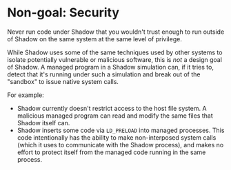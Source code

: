 # Non-goal: Security

Never run code under Shadow that you wouldn't trust enough to run outside of
Shadow on the same system at the same level of privilege.

While Shadow uses some of the same techniques used by other systems to isolate
potentially vulnerable or malicious software, this is *not* a design goal of
Shadow. A managed program in a Shadow simulation can, if it tries to, detect
that it's running under such a simulation and break out of the "sandbox" to
issue native system calls.

For example:

* Shadow currently doesn't restrict access to the host file
system. A malicious managed program can read and modify the same files that
Shadow itself can.
* Shadow inserts some code via `LD_PRELOAD` into managed processes. This code
intentionally has the ability to make non-interposed system calls (which it uses
to communicate with the Shadow process), and makes no effort to protect itself
from the managed code running in the same process.